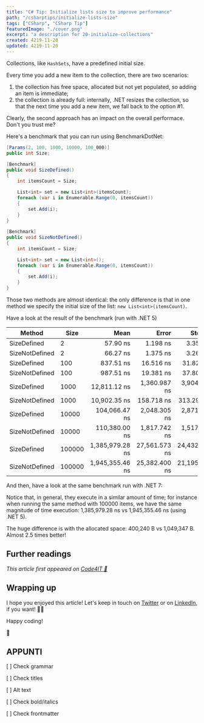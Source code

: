 ```yaml
---
title: "C# Tip: Initialize lists size to improve performance"
path: "/csharptips/initialize-lists-size"
tags: ["CSharp", "CSharp Tip"]
featuredImage: "./cover.png"
excerpt: "a description for 20-initialize-collections"
created: 4219-11-20
updated: 4219-11-20
---
```


Collections, like `HashSets`, have a predefined initial size.

Every time you add a new item to the collection, there are two scenarios:

1. the collection has free space, allocated but not yet populated, so adding an item is immediate;
2. the collection is already full: internally, .NET resizes the collection, so that the next time you add a new item, we fall back to the option #1.

Clearly, the second approach has an impact on the overall performace. Don't you trust me?

Here's a benchmark that you can run using BenchmarkDotNet:

```cs
[Params(2, 100, 1000, 10000, 100_000)]
public int Size;

[Benchmark]
public void SizeDefined()
{
    int itemsCount = Size;

    List<int> set = new List<int>(itemsCount);
    foreach (var i in Enumerable.Range(0, itemsCount))
    {
        set.Add(i);
    }
}
  
[Benchmark]
public void SizeNotDefined()
{
    int itemsCount = Size;

    List<int> set = new List<int>();
    foreach (var i in Enumerable.Range(0, itemsCount))
    {
        set.Add(i);
    }
}
```

Those two methods are almost identical: the only difference is that in one method we specify the initial size of the list: `new List<int>(itemsCount)`.

Have a look at the result of the benchmark (run with .NET 5)

|         Method |   Size |            Mean |         Error |        StdDev |          Median |     Gen0 |     Gen1 |     Gen2 | Allocated |
|--------------- |------- |----------------:|--------------:|--------------:|----------------:|---------:|---------:|---------:|----------:|
|    SizeDefined |      2 |        57.90 ns |      1.198 ns |      3.358 ns |        58.61 ns |   0.0248 |        - |        - |     104 B |
| SizeNotDefined |      2 |        66.27 ns |      1.375 ns |      3.267 ns |        67.40 ns |   0.0267 |        - |        - |     112 B |
|    SizeDefined |    100 |       837.51 ns |     16.516 ns |     31.821 ns |       841.27 ns |   0.1183 |        - |        - |     496 B |
| SizeNotDefined |    100 |       987.51 ns |     19.381 ns |     37.802 ns |       992.70 ns |   0.2918 |        - |        - |    1224 B |
|    SizeDefined |   1000 |    12,811.12 ns |  1,360.987 ns |  3,904.928 ns |    12,932.50 ns |   0.9766 |        - |        - |    4096 B |
| SizeNotDefined |   1000 |    10,902.35 ns |    158.718 ns |    313.294 ns |    10,857.76 ns |   2.0142 |        - |        - |    8464 B |
|    SizeDefined |  10000 |   104,066.47 ns |  2,048.305 ns |  2,871.437 ns |   104,584.79 ns |   9.5215 |   0.9766 |        - |   40096 B |
| SizeNotDefined |  10000 |   110,380.00 ns |  1,817.742 ns |  1,517.897 ns |   110,322.85 ns |  31.1279 |   5.1270 |        - |  131440 B |
|    SizeDefined | 100000 | 1,385,979.28 ns | 27,561.573 ns | 24,432.616 ns | 1,378,354.69 ns | 123.0469 | 123.0469 | 123.0469 |  400240 B |
| SizeNotDefined | 100000 | 1,945,355.46 ns | 25,382.400 ns | 21,195.454 ns | 1,945,489.16 ns | 285.1563 | 285.1563 | 285.1563 | 1049347 B |

And then, have a look at the same benchmark run with .NET 7:



Notice that, in general, they execute in a similar amount of time; for instance when running the same method with 100000 items, we have the same magnitude of time execution: 1,385,979.28 ns vs 1,945,355.46 ns (using .NET 5).

The huge difference is with the allocated space: 400,240 B vs 1,049,347 B. Almost 2.5 times better!



## Further readings

<links>

*This article first appeared on [Code4IT 🐧](https://www.code4it.dev/)*

## Wrapping up

<Conclusion>

I hope you enjoyed this article! Let's keep in touch on [Twitter](https://twitter.com/BelloneDavide) or on [LinkedIn](https://www.linkedin.com/in/BelloneDavide/), if you want! 🤜🤛 

Happy coding!

🐧

## APPUNTI

[ ] Check grammar

[ ] Check titles

[ ] Alt text

[ ] Check bold/italics

[ ] Check frontmatter
